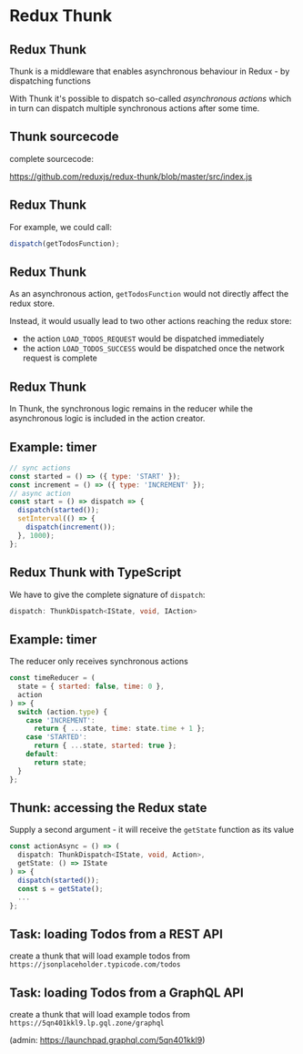 # Redux Thunk

## Redux Thunk

Thunk is a middleware that enables asynchronous behaviour in Redux - by dispatching functions

With Thunk it's possible to dispatch so-called _asynchronous actions_ which in turn can dispatch multiple synchronous actions after some time.

## Thunk sourcecode

complete sourcecode:

https://github.com/reduxjs/redux-thunk/blob/master/src/index.js

## Redux Thunk

For example, we could call:

```js
dispatch(getTodosFunction);
```

## Redux Thunk

As an asynchronous action, `getTodosFunction` would not directly affect the redux store.

Instead, it would usually lead to two other actions reaching the redux store:

- the action `LOAD_TODOS_REQUEST` would be dispatched immediately
- the action `LOAD_TODOS_SUCCESS` would be dispatched once the network request is complete

## Redux Thunk

In Thunk, the synchronous logic remains in the reducer while the asynchronous logic is included in the action creator.

## Example: timer

```js
// sync actions
const started = () => ({ type: 'START' });
const increment = () => ({ type: 'INCREMENT' });
// async action
const start = () => dispatch => {
  dispatch(started());
  setInterval(() => {
    dispatch(increment());
  }, 1000);
};
```

## Redux Thunk with TypeScript

We have to give the complete signature of `dispatch`:

```ts
dispatch: ThunkDispatch<IState, void, IAction>
```

## Example: timer

The reducer only receives synchronous actions

```js
const timeReducer = (
  state = { started: false, time: 0 },
  action
) => {
  switch (action.type) {
    case 'INCREMENT':
      return { ...state, time: state.time + 1 };
    case 'STARTED':
      return { ...state, started: true };
    default:
      return state;
  }
};
```

## Thunk: accessing the Redux state

Supply a second argument - it will receive the `getState` function as its value

```ts
const actionAsync = () => (
  dispatch: ThunkDispatch<IState, void, Action>,
  getState: () => IState
) => {
  dispatch(started());
  const s = getState();
  ...
};
```

## Task: loading Todos from a REST API

create a thunk that will load example todos from `https://jsonplaceholder.typicode.com/todos`

## Task: loading Todos from a GraphQL API

create a thunk that will load example todos from `https://5qn401kkl9.lp.gql.zone/graphql`

(admin: https://launchpad.graphql.com/5qn401kkl9)
